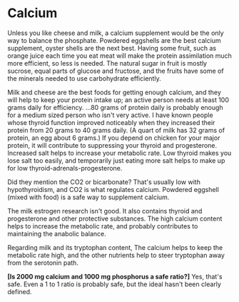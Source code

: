 # Calcium

Unless you like cheese and milk, a calcium supplement would be the only way to balance the phosphate. Powdered eggshells are the best calcium supplement, oyster shells are the next best. Having some fruit, such as orange juice each time you eat meat will make the protein assimilation much more efficient, so less is needed. The natural sugar in fruit is mostly sucrose, equal parts of glucose and fructose, and the fruits have some of the minerals needed to use carbohydrate efficiently.

Milk and cheese are the best foods for getting enough calcium, and they will help to keep your protein intake up; an active person needs at least 100 grams daily for efficiency. ...80 grams of protein daily is probably enough for a medium sized person who isn't very active. I have known people whose thyroid function improved noticeably when they increased their protein from 20 grams to 40 grams daily. (A quart of milk has 32 grams of protein, an egg about 6 grams.) If you depend on chicken for your major protein, it will contribute to suppressing your thyroid and progesterone. Increased salt helps to increase your metabolic rate. Low thyroid makes you lose salt too easily, and temporarily just eating more salt helps to make up for low thyroid-adrenals-progesterone.

Did they mention the CO2 or bicarbonate? That's usually low with hypothyroidism, and CO2 is what regulates calcium. Powdered eggshell (mixed with food) is a safe way to supplement calcium.

The milk estrogen research isn't good. It also contains thyroid and progesterone and other protective substances. The high calcium content helps to increase the metabolic rate, and probably contributes to maintaining the anabolic balance.

Regarding milk and its tryptophan content, The calcium helps to keep the metabolic rate high, and the other nutrients help to steer tryptophan away from the serotonin path.

**[Is 2000 mg calcium and 1000 mg phosphorus a safe ratio?]**
Yes, that's safe. Even a 1 to 1 ratio is probably safe, but the ideal hasn't been clearly defined.
